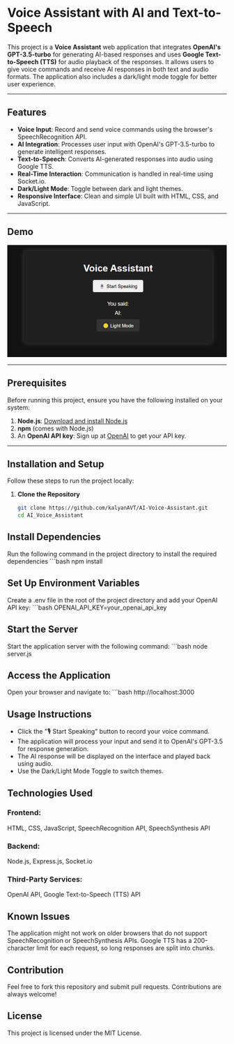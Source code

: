 # Voice Assistant with AI and Text-to-Speech

This project is a **Voice Assistant** web application that integrates **OpenAI's GPT-3.5-turbo** for generating AI-based responses and uses **Google Text-to-Speech (TTS)** for audio playback of the responses. It allows users to give voice commands and receive AI responses in both text and audio formats. The application also includes a dark/light mode toggle for better user experience.

---

## Features

- **Voice Input**: Record and send voice commands using the browser's SpeechRecognition API.
- **AI Integration**: Processes user input with OpenAI's GPT-3.5-turbo to generate intelligent responses.
- **Text-to-Speech**: Converts AI-generated responses into audio using Google TTS.
- **Real-Time Interaction**: Communication is handled in real-time using Socket.io.
- **Dark/Light Mode**: Toggle between dark and light themes.
- **Responsive Interface**: Clean and simple UI built with HTML, CSS, and JavaScript.

---

## Demo

![alt text](screenshot.png)

---

## Prerequisites

Before running this project, ensure you have the following installed on your system:

1. **Node.js**: [Download and install Node.js](https://nodejs.org/)
2. **npm** (comes with Node.js)
3. An **OpenAI API key**: Sign up at [OpenAI](https://openai.com/) to get your API key.

---

## Installation and Setup

Follow these steps to run the project locally:

1. **Clone the Repository**  
   ```bash
   git clone https://github.com/kalyanAVT/AI-Voice-Assistant.git
   cd AI_Voice_Assistant

## Install Dependencies
Run the following command in the project directory to install the required dependencies
    ```bash
npm install

## Set Up Environment Variables
Create a .env file in the root of the project directory and add your OpenAI API key:
    ```bash
OPENAI_API_KEY=your_openai_api_key

## Start the Server
Start the application server with the following command: 
    ```bash
node server.js

## Access the Application
Open your browser and navigate to:
    ```bash
http://localhost:3000


## Usage Instructions
- Click the "🎙️ Start Speaking" button to record your voice command.
- The application will process your input and send it to OpenAI's GPT-3.5 for response generation.
- The AI response will be displayed on the interface and played back using audio.
- Use the Dark/Light Mode Toggle to switch themes.

## Technologies Used
### Frontend:
HTML, CSS, JavaScript, SpeechRecognition API, SpeechSynthesis API
### Backend:
Node.js, Express.js, Socket.io
### Third-Party Services:
OpenAI API, Google Text-to-Speech (TTS) API

## Known Issues
The application might not work on older browsers that do not support SpeechRecognition or SpeechSynthesis APIs.
Google TTS has a 200-character limit for each request, so long responses are split into chunks.

## Contribution
Feel free to fork this repository and submit pull requests. Contributions are always welcome!

## License
This project is licensed under the MIT License.